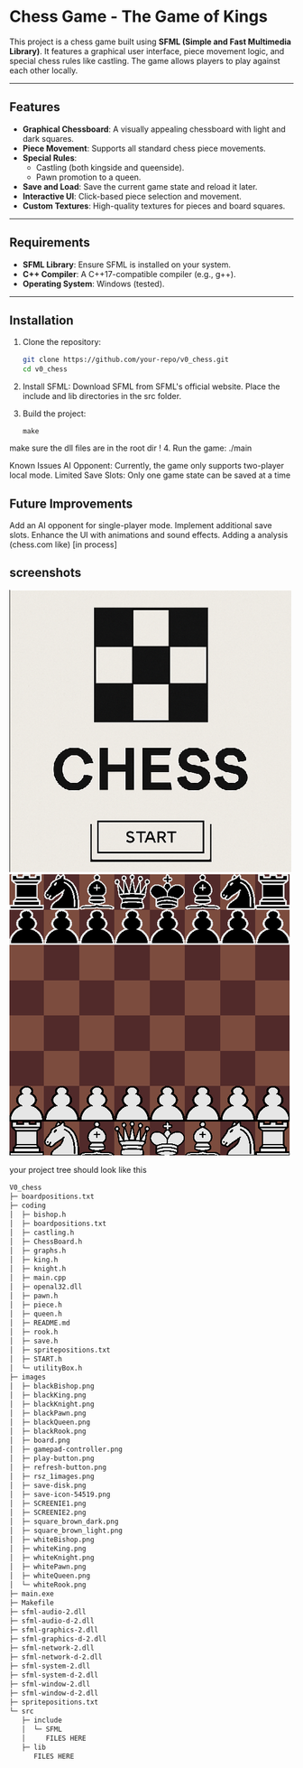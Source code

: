 # Chess Game - The Game of Kings

This project is a chess game built using **SFML (Simple and Fast Multimedia Library)**. It features a graphical user interface, piece movement logic, and special chess rules like castling. The game allows players to play against each other locally.

---

## Features

- **Graphical Chessboard**: A visually appealing chessboard with light and dark squares.
- **Piece Movement**: Supports all standard chess piece movements.
- **Special Rules**:
  - Castling (both kingside and queenside).
  - Pawn promotion to a queen.
- **Save and Load**: Save the current game state and reload it later.
- **Interactive UI**: Click-based piece selection and movement.
- **Custom Textures**: High-quality textures for pieces and board squares.

---

## Requirements

- **SFML Library**: Ensure SFML is installed on your system.
- **C++ Compiler**: A C++17-compatible compiler (e.g., g++).
- **Operating System**: Windows (tested).

---

## Installation

1. Clone the repository:
   ```bash
   git clone https://github.com/your-repo/v0_chess.git
   cd v0_chess
   ```
2. Install SFML:
   Download SFML from SFML's official website.
   Place the include and lib directories in the src folder.
3. Build the project:

   ```
   make
   ```
make sure the dll files are in the root dir !
4. Run the game:
   ./main

Known Issues
AI Opponent: Currently, the game only supports two-player local mode.
Limited Save Slots: Only one game state can be saved at a time

## Future Improvements

Add an AI opponent for single-player mode.
Implement additional save slots.
Enhance the UI with animations and sound effects.
Adding a analysis (chess.com like) [in process]

## screenshots

![Screenshot 1](https://github.com/Amineharrabi/ChessSFML/blob/main/images/SCREENIE1.png)
![Screenshot 2](https://github.com/Amineharrabi/ChessSFML/blob/main/images/SCREENIE2.png)



  
your project tree should look like this
```
V0_chess
├─ boardpositions.txt
├─ coding
│  ├─ bishop.h
│  ├─ boardpositions.txt
│  ├─ castling.h
│  ├─ ChessBoard.h
│  ├─ graphs.h
│  ├─ king.h
│  ├─ knight.h
│  ├─ main.cpp
│  ├─ openal32.dll
│  ├─ pawn.h
│  ├─ piece.h
│  ├─ queen.h
│  ├─ README.md
│  ├─ rook.h
│  ├─ save.h
│  ├─ spritepositions.txt
│  ├─ START.h
│  └─ utilityBox.h
├─ images
│  ├─ blackBishop.png
│  ├─ blackKing.png
│  ├─ blackKnight.png
│  ├─ blackPawn.png
│  ├─ blackQueen.png
│  ├─ blackRook.png
│  ├─ board.png
│  ├─ gamepad-controller.png
│  ├─ play-button.png
│  ├─ refresh-button.png
│  ├─ rsz_1images.png
│  ├─ save-disk.png
│  ├─ save-icon-54519.png
│  ├─ SCREENIE1.png
│  ├─ SCREENIE2.png
│  ├─ square_brown_dark.png
│  ├─ square_brown_light.png
│  ├─ whiteBishop.png
│  ├─ whiteKing.png
│  ├─ whiteKnight.png
│  ├─ whitePawn.png
│  ├─ whiteQueen.png
│  └─ whiteRook.png
├─ main.exe
├─ Makefile
├─ sfml-audio-2.dll
├─ sfml-audio-d-2.dll
├─ sfml-graphics-2.dll
├─ sfml-graphics-d-2.dll
├─ sfml-network-2.dll
├─ sfml-network-d-2.dll
├─ sfml-system-2.dll
├─ sfml-system-d-2.dll
├─ sfml-window-2.dll
├─ sfml-window-d-2.dll
├─ spritepositions.txt
└─ src
   ├─ include
   │  └─ SFML
   │     FILES HERE
   ├─ lib
      FILES HERE

```
